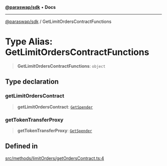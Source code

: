 [**@paraswap/sdk**](../README.md) • **Docs**

***

[@paraswap/sdk](../globals.md) / GetLimitOrdersContractFunctions

# Type Alias: GetLimitOrdersContractFunctions

> **GetLimitOrdersContractFunctions**: `object`

## Type declaration

### getLimitOrdersContract

> **getLimitOrdersContract**: [`GetSpender`](../-internal-/type-aliases/GetSpender.md)

### getTokenTransferProxy

> **getTokenTransferProxy**: [`GetSpender`](../-internal-/type-aliases/GetSpender.md)

## Defined in

[src/methods/limitOrders/getOrdersContract.ts:4](https://github.com/paraswap/paraswap-sdk/blob/master/src/methods/limitOrders/getOrdersContract.ts#L4)
